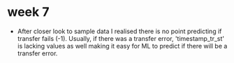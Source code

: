 # week 7
- After closer look to sample data I realised there is no point predicting if transfer fails (-1). Usually, if there was a transfer error, 'timestamp_tr_st' is lacking values as well making it easy for ML to predict if there will be a transfer error.   